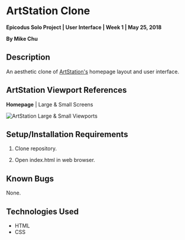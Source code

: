 # ArtStation Clone

**Epicodus Solo Project | User Interface | Week 1 | May 25, 2018**

**By Mike Chu**

## Description

An aesthetic clone of [ArtStation's](https://www.artstation.com/) homepage layout and user interface.

## ArtStation Viewport References

**Homepage** | Large & Small Screens

![ArtStation Large & Small Viewports](https://github.com/m-chu/epicodus-solo-project-8/blob/master/img/artstation-screenshot.jpg?raw=true "ArtStation Screenshot")

## Setup/Installation Requirements

1. Clone repository.

2. Open index.html in web browser.

## Known Bugs

None.

## Technologies Used

* HTML
* CSS
